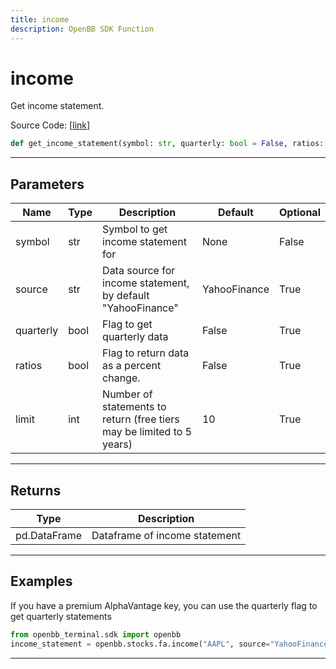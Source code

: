```yaml
---
title: income
description: OpenBB SDK Function
---
```


# income

Get income statement.

Source Code: [[link](https://github.com/OpenBB-finance/OpenBBTerminal/tree/main/openbb_terminal/stocks/fundamental_analysis/sdk_helpers.py#L14)]
```python
def get_income_statement(symbol: str, quarterly: bool = False, ratios: bool = False, source: str = "YahooFinance", limit: int = 10) -> pd.DataFrame
```
---
## Parameters
| Name | Type | Description | Default | Optional |
| ---- | ---- | ----------- | ------- | -------- |
| symbol | str | Symbol to get income statement for | None | False |
| source | str | Data source for income statement, by default "YahooFinance" | YahooFinance | True |
| quarterly | bool | Flag to get quarterly data | False | True |
| ratios | bool | Flag to return data as a percent change. | False | True |
| limit | int | Number of statements to return (free tiers may be limited to 5 years) | 10 | True |

---
## Returns
| Type | Description |
| ---- | ----------- |
| pd.DataFrame | Dataframe of income statement |
---
## Examples

If you have a premium AlphaVantage key, you can use the quarterly flag to get quarterly statements
```python
from openbb_terminal.sdk import openbb
income_statement = openbb.stocks.fa.income("AAPL", source="YahooFinance)
```

---
